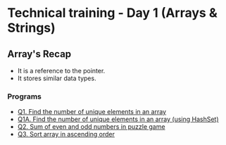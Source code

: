 # Technical training - Day 1 (Arrays & Strings)

## Array's Recap

- It is a reference to the pointer.
- It stores similar data types.

### Programs

- [Q1. Find the number of unique elements in an array](Day1/UniqueCounter.java)
- [Q1A. Find the number of unique elements in an array (using HashSet)](Day1/Counter1.java)
- [Q2. Sum of even and odd numbers in puzzle game](Day1/EvenOrOdd.java)
- [Q3. Sort array in ascending order](Day1/Ascending.java)

